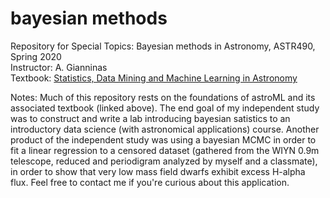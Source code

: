 # bayesian methods
Repository for Special Topics: Bayesian methods in Astronomy, ASTR490, Spring 2020 \
Instructor: A. Gianninas \
Textbook: [Statistics, Data Mining and Machine Learning in Astronomy](https://press.princeton.edu/books/hardcover/9780691198309/statistics-data-mining-and-machine-learning-in-astronomy)

Notes: Much of this repository rests on the foundations of astroML and its associated textbook (linked above). The end goal of my independent study was to construct and write a lab introducing bayesian satistics to an introductory data science (with astronomical applications) course. Another product of the independent study was using a bayesian MCMC in order to fit a linear regression to a censored dataset (gathered from the WIYN 0.9m telescope, reduced and periodigram analyzed by myself and a classmate), in order to show that very low mass field dwarfs exhibit excess H-alpha flux. Feel free to contact me if you're curious about this application. 
